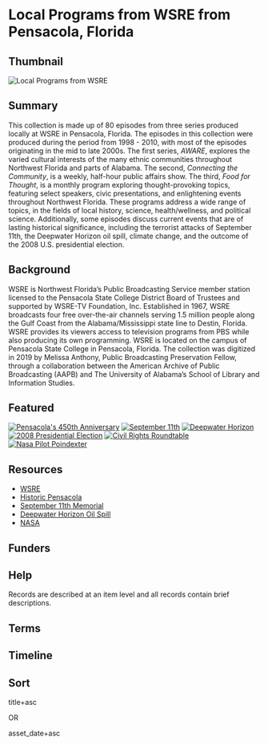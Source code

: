 # Local Programs from WSRE from Pensacola, Florida

## Thumbnail

![Local Programs from WSRE](https://s3.amazonaws.com/americanarchive.org/special-collections/WSRE_1000.jpg "Local Programs from WSRE")

## Summary

This collection is made up of 80 episodes from three series produced locally at WSRE in Pensacola, Florida. The episodes in this collection were produced during the period from 1998 - 2010, with most of the episodes originating in the mid to late 2000s. The first series, <em>AWARE</em>, explores the varied cultural interests of the many ethnic communities throughout Northwest Florida and parts of Alabama. The second, <em>Connecting the Community</em>, is a weekly, half-hour public affairs show. The third, <em>Food for Thought</em>, is a monthly program exploring thought-provoking topics, featuring select speakers, civic presentations, and enlightening events throughout Northwest Florida. These programs address a wide range of topics, in the fields of local history, science, health/wellness, and political science. Additionally, some episodes discuss current events that are of lasting historical significance, including the terrorist attacks of September 11th, the Deepwater Horizon oil spill, climate change, and the outcome of the 2008 U.S. presidential election.

## Background

WSRE is Northwest Florida’s Public Broadcasting Service member station licensed to the Pensacola State College District Board of Trustees and supported by WSRE-TV Foundation, Inc.
Established in 1967, WSRE broadcasts four free over-the-air channels serving 1.5 million people along the Gulf Coast from the Alabama/Mississippi state line to Destin, Florida. WSRE provides its viewers access to television programs from PBS while also producing its own programming. WSRE is located on the campus of Pensacola State College in Pensacola, Florida.  The collection was digitized in 2019 by Melissa Anthony, Public Broadcasting Preservation Fellow, through a collaboration between the American Archive of Public Broadcasting (AAPB) and The University of Alabama’s School of Library and Information Studies.

## Featured

[![Pensacola's 450th Anniversary](https://s3.amazonaws.com/americanarchive.org/special-collections/cpb-aacip-04feed33aa1.jpg)](/catalog/cpb-aacip-04feed33aa1)
[![September 11th](https://s3.amazonaws.com/americanarchive.org/special-collections/cpb-aacip-4e864e92211.jpg)](/catalog/cpb-aacip-4e864e92211)
[![Deepwater Horizon](https://s3.amazonaws.com/americanarchive.org/special-collections/cpb-aacip-eb591df9d04.jpg)](/catalog/cpb-aacip-eb591df9d04)
[![2008 Presidential Election](https://s3.amazonaws.com/americanarchive.org/special-collections/cpb-aacip-a1537810650.jpg)](/catalog/cpb-aacip-a1537810650)
[![Civil Rights Roundtable](https://s3.amazonaws.com/americanarchive.org/special-collections/cpb-aacip-97258801287.jpg)](/catalog/cpb-aacip-97258801287)
[![Nasa Pilot Poindexter](https://s3.amazonaws.com/americanarchive.org/special-collections/cpb-aacip-822a8b11e3c.jpg)](/catalog/cpb-aacip-822a8b11e3c)

## Resources

- [WSRE](https://www.wsre.org/)
- [Historic Pensacola](http://www.historicpensacola.org//)
- [September 11th Memorial](https://www.911memorial.org/)
- [Deepwater Horizon Oil Spill](https://ocean.si.edu/conservation/pollution/gulf-oil-spill)
- [NASA](https://www.nasa.gov/)

## Funders

## Help

Records are described at an item level and all records contain brief descriptions.

## Terms

## Timeline

## Sort

title+asc

OR

asset_date+asc

